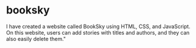 # booksky
I have created a website called BookSky using HTML, CSS, and JavaScript. On this website, users can add stories with titles and authors, and they can also easily delete them."
